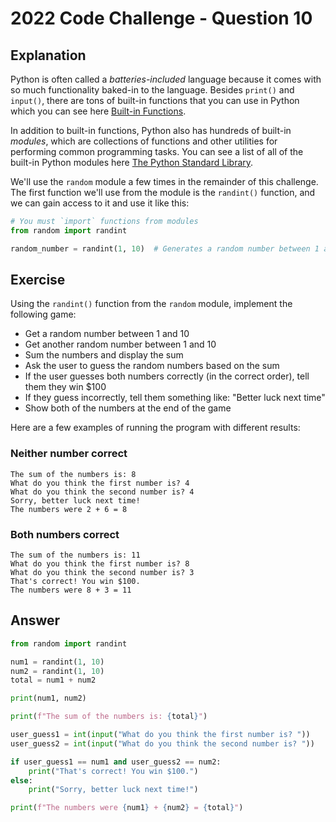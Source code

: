 # 2022 Code Challenge - Question 10 

## Explanation

Python is often called a *batteries-included* language because it comes with
so much functionality baked-in to the language. Besides `print()` and `input()`,
there are tons of built-in functions that you can use in Python which you can
see here [Built-in Functions](https://docs.python.org/3/library/functions.html).

In addition to built-in functions, Python also has hundreds of built-in *modules*, which are
collections of functions and other utilities for performing common programming tasks. You 
can see a list of all of the built-in Python modules here [The Python Standard Library](https://docs.python.org/3/library/index.html).

We'll use the `random` module a few times in the remainder of this challenge. The first
function we'll use from the module is the `randint()` function, and we can gain access
to it and use it like this:

```python
# You must `import` functions from modules
from random import randint

random_number = randint(1, 10)  # Generates a random number between 1 and 10
```

## Exercise

Using the `randint()` function from the `random` module, implement the following
game:
- Get a random number between 1 and 10
- Get another random number between 1 and 10
- Sum the numbers and display the sum
- Ask the user to guess the random numbers based on the sum
- If the user guesses both numbers correctly (in the correct order), tell them they win $100
- If they guess incorrectly, tell them something like: "Better luck next time"
- Show both of the numbers at the end of the game

Here are a few examples of running the program with different
results:

### Neither number correct

```text
The sum of the numbers is: 8
What do you think the first number is? 4
What do you think the second number is? 4
Sorry, better luck next time!
The numbers were 2 + 6 = 8
```

### Both numbers correct

```text
The sum of the numbers is: 11
What do you think the first number is? 8
What do you think the second number is? 3
That's correct! You win $100.
The numbers were 8 + 3 = 11
```


## Answer

```python
from random import randint

num1 = randint(1, 10)
num2 = randint(1, 10)
total = num1 + num2

print(num1, num2)

print(f"The sum of the numbers is: {total}")

user_guess1 = int(input("What do you think the first number is? "))
user_guess2 = int(input("What do you think the second number is? "))

if user_guess1 == num1 and user_guess2 == num2:
    print("That's correct! You win $100.")
else:
    print("Sorry, better luck next time!")

print(f"The numbers were {num1} + {num2} = {total}")
```
